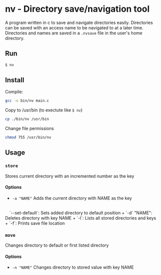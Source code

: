 # nv - Directory save/navigation tool

A program written in c to save and navigate directories easily. Directories can be saved with an access name to be navigated to at a later time. Directories and names are saved in a `.nvsave` file in the user's home directory.

## Run

```sh
$ nv
```

## Install

Compile:
```sh
gcc -o bin/nv main.c
```

Copy to /usr/bin (to exectute like `$ nv`)
```sh
cp ./bin/nv /usr/bin
```

Change file permissions
```sh
chmod 755 /usr/bin/nv
```

## Usage

### `store`

Stores current directory with an incremented number as the key

#### Options

 + `-a "NAME"` Adds the current directory with NAME as the key
 <br>
 &emsp;`--set-default`: Sets added directory to default position
 + `-d` "NAME": Deletes directory with key NAME
 + `-l`: Lists all stored directories and keys
 + `-f`: Prints save file location
<br>

### `move`

Changes directory to default or first listed directory

#### Options

 + `-n "NAME"`  Changes directory to stored value with key NAME
